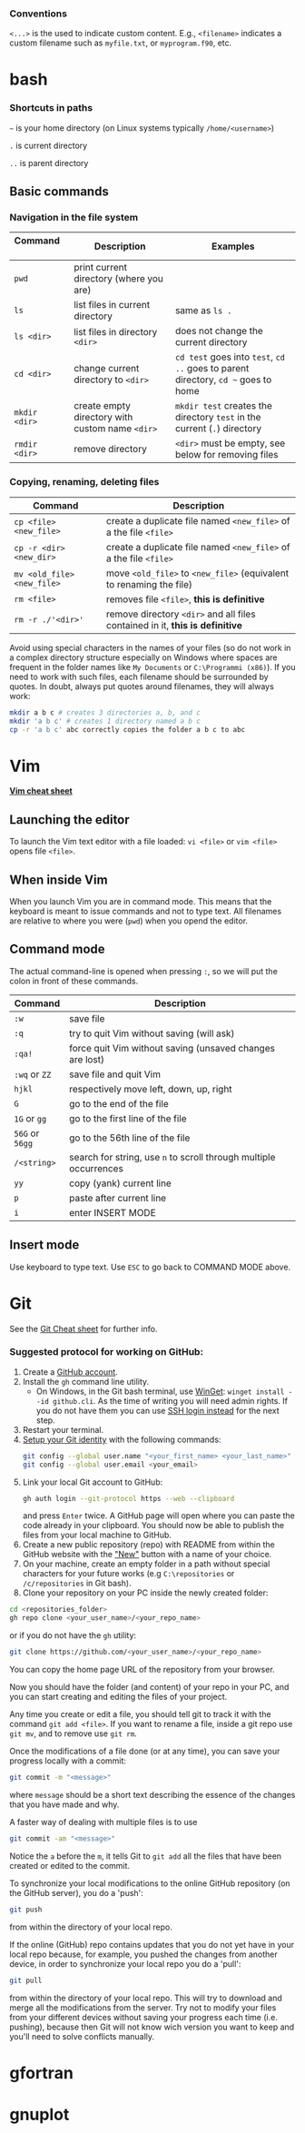### Conventions

`<...>` is the used to indicate custom content. E.g., `<filename>` indicates
a custom filename such as `myfile.txt`, or `myprogram.f90`, etc.

# bash

### Shortcuts in paths

`~` is your home directory (on Linux systems typically
`/home/<username>`)

`.` is current directory

`..` is parent directory

## Basic commands

### Navigation in the file system

<!-- these &nbsp;s are for a larger column -->
| Command &nbsp; &nbsp; &nbsp; &nbsp; | Description | Examples
-----------------|-------------|---------
`pwd` | print current directory (where you are) |
`ls` | list files in current directory | same as `ls .`
`ls <dir>` | list files in directory `<dir>` | does not change the current directory
`cd <dir>` | change current directory to `<dir>` | `cd test` goes into `test`, `cd ..` goes to parent directory, `cd ~` goes to home
`mkdir <dir>` | create empty directory with custom name `<dir>` | `mkdir test` creates the directory `test` in the current (`.`) directory
`rmdir <dir>` | remove directory | `<dir>` must be empty, see below for removing files

### Copying, renaming, deleting files

Command | Description
--------|-------------
`cp <file> <new_file>` | create a duplicate file named `<new_file>` of a the file `<file>`
`cp -r <dir> <new_dir>` | create a duplicate file named `<new_file>` of a the file `<file>`
`mv <old_file> <new_file>` | move `<old_file>` to `<new_file>` (equivalent to renaming the file)
`rm <file>` | removes file `<file>`, **this is definitive**
`rm -r ./'<dir>'` | remove directory `<dir>` and all files contained in it, **this is definitive**

Avoid using special characters in the names of your files
(so do not work in a complex directory structure especially on Windows where spaces are
frequent in the folder names like `My Documents` or `C:\Programmi (x86)`).
If you need to work with such files, each filename should be surrounded by quotes.
In doubt, always put quotes around filenames, they will always work:
```bash
mkdir a b c # creates 3 directories a, b, and c
mkdir 'a b c' # creates 1 directory named a b c
cp -r 'a b c' abc correctly copies the folder a b c to abc
```

# Vim

**[Vim cheat sheet](https://vim.rtorr.com/)**

## Launching the editor

To launch the Vim text editor with a file loaded: `vi <file>` or `vim <file>` opens file `<file>`.

## When inside Vim

When you launch Vim you are in command mode. This means that the
keyboard is meant to issue commands and not to type text.
All filenames are relative to where you were (`pwd`) when you
opend the editor.

## Command mode

The actual command-line is opened when pressing `:`, so we will put the colon in front of these commands.

Command | Description
--------|-------------
`:w` | save file
`:q` | try to quit Vim without saving (will ask)
`:qa!` | force quit Vim without saving (unsaved changes are lost)
`:wq` or `ZZ` | save file and quit Vim
`hjkl` | respectively move left, down, up, right
`G` | go to the end of the file
`1G` or `gg` | go to the first line of the file
`56G` or `56gg` | go to the 56th line of the file
`/<string>` | search for string, use `n` to scroll through multiple occurrences
`yy` | copy (yank) current line
`p` | paste after current line
`i` | enter INSERT MODE

## Insert mode

Use keyboard to type text. Use `ESC` to go back to COMMAND MODE above.

# Git

See the [Git Cheat sheet](https://git-scm.com/cheat-sheet) for further info.

### Suggested protocol for working on GitHub:

1. Create a [GitHub account](https://github.com/signup).
2. Install the `gh` command line utility.
   * On Windows, in the Git bash terminal, use [WinGet](https://learn.microsoft.com/en-us/windows/package-manager/winget/):
     `winget install --id github.cli`.
     As the time of writing you will need admin rights. If you do not have them you can use
     [SSH login instead](https://docs.github.com/en/authentication/keeping-your-account-and-data-secure/about-authentication-to-github#ssh)
     for the next step.
3. Restart your terminal.
4. [Setup your Git identity](https://git-scm.com/book/en/v2/Getting-Started-First-Time-Git-Setup)
   with the following commands:
   ```bash
   git config --global user.name "<your_first_name> <your_last_name>"
   git config --global user.email <your_email>
   ```
3. Link your local Git account to GitHub:
   ```bash
   gh auth login --git-protocol https --web --clipboard
   ```
   and press `Enter` twice. A GitHub page will open where you can paste the code already in your clipboard.
   You should now be able to publish the files from your local machine to GitHub.
5. Create a new public repository (repo) with README from within the GitHub website
   with the ["New"](https://github.com/new) button with a name of your choice.
6. On your machine, create an empty folder in a path without special characters for your future works
(e.g `C:\repositories` or `/c/repositories` in Git bash).
7. Clone your repository on your PC inside the newly created folder:
```bash
cd <repositories_folder>
gh repo clone <your_user_name>/<your_repo_name>
```
or if you do not have the `gh` utility:
```bash
git clone https://github.com/<your_user_name>/<your_repo_name>
```
You can copy the home page URL of the repository from your browser.

Now you should have the folder (and content) of your repo in your PC,
and you can start creating and editing the files of your project.

Any time you create or edit a file, you should tell git to track it with the
command `git add <file>`. If you want to rename a file, inside a git
repo use `git mv`, and to remove use `git rm`.

Once the modifications of a file done (or at any time), you can save your
progress locally with a commit:
```bash
git commit -m "<message>"
```
where `message` should be a short text describing the essence of the changes
that you have made and why.

A faster way of dealing with multiple files is to use
```bash
git commit -am "<message>"
```
Notice the `a` before the `m`, it tells Git to `git add` all the files that
have been created or edited to the commit.

To synchronize your local modifications to the online GitHub repository
(on the GitHub server), you do a 'push':
```bash
git push
```
from within the directory of your local repo.

If the online (GitHub) repo contains updates that you do not yet have in
your local repo because, for example, you pushed the changes from
another device, in order to synchronize your local repo you do a 'pull':
```bash
git pull
```
from within the directory of your local repo. This will try to download
and merge all the modifications from the server. Try not to modify your
files from your different devices without saving your progress each time
(i.e. pushing), because then Git will not know wich version you want to
keep and you'll need to solve conflicts manually.


# gfortran

# gnuplot
